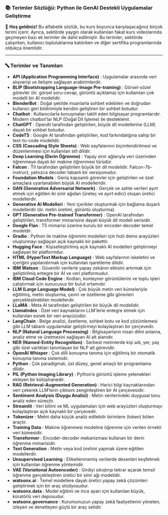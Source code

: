 
### 📚 Terimler Sözlüğü: Python ile GenAI Destekli Uygulamalar Geliştirme

👋 **Hoş geldiniz!** Bu alfabetik sözlük, bu kurs boyunca karşılaşacağınız birçok terimi içerir. Ayrıca, sektörde yaygın olarak kullanılan fakat kurs videolarında geçmeyen bazı ek terimler de dahil edilmiştir. Bu terimler; sektörde çalışırken, kullanıcı topluluklarına katılırken ve diğer sertifika programlarında oldukça önemlidir.

---

### 🔤 Terimler ve Tanımları

* **API (Application Programming Interface)** : Uygulamalar arasında veri alışverişi ve iletişim sağlayan arabirimlerdir.
* **BLIP (Bootstrapping Language-Image Pre-training)** : Görsel-sözel görevler (ör. görsel soru-cevap, görüntü açıklama) için kullanılan çok modelli bir AI modelidir.
* **BlenderBot** : Doğal şekilde insanlarla sohbet edebilen ve doğrudan kullanıcı geri bildirimiyle kendini geliştiren bir sohbet botudur.
* **Chatbot** : Kullanıcılarla konuşmaları taklit eden bilgisayar programlarıdır. Modern chatbot’lar NLP (Doğal Dil İşleme) ile desteklenir.
* **ChatGPT** : OpenAI tarafından geliştirilen, büyük dil modellerine (LLM) dayalı bir sohbet botudur.
* **CodeT5** : Google AI tarafından geliştirilen, kod farkındalığına sahip bir text-to-code modelidir.
* **CSS (Cascading Style Sheets)** : Web sayfalarının biçimlendirilmesi ve düzenlenmesi için kullanılan stil dilidir.
* **Deep Learning (Derin Öğrenme)** : Yapay sinir ağlarıyla veri üzerinden öğrenmeye dayalı bir makine öğrenmesi türüdür.
* **Falcon** : TII tarafından geliştirilen büyük bir dil modelidir. Falcon-7b-instruct, yalnızca decoder tabanlı bir versiyonudur.
* **Foundation Models** : Geniş kapsamlı görevler için geliştirilen ve özel amaçlara uyarlanabilen büyük AI modelleridir.
* **GAN (Generative Adversarial Network)** : Gerçek ve sahte verileri ayırt etmek için eğitilen iki sinir ağıdan (üreteç ve ayırt edici) oluşan üretici modellerdir.
* **Generative AI Modelleri** : Yeni içerikler oluşturmak için bağlama duyarlı modellerdir (ör. metin üretimi, görüntü oluşturma).
* **GPT (Generative Pre-trained Transformer)** : OpenAI tarafından geliştirilen, transformer mimarisine dayalı büyük dil modeli serisidir.
* **Google Flan** : T5 mimarisi üzerine kurulu bir encoder-decoder temel modeldir.
* **Gradio** : Python ile makine öğrenimi modelleri için hızlı demo arayüzleri oluşturmayı sağlayan açık kaynaklı bir pakettir.
* **Hugging Face** : Kişiselleştirilmiş açık kaynaklı AI modelleri geliştirmeyi sağlayan bir platformdur.
* **HTML (HyperText Markup Language)** : Web sayfalarının iskeletini ve içeriğini yapılandırmak için kullanılan işaretleme dilidir.
* **IBM Watson** : Güvenilir verilerle yapay zekânın etkisini artırmak için geliştirilmiş entegre bir AI ve veri platformudur.
* **IBM Cloud Code Engine** : Kodları, konteyner görüntülerini ve toplu işleri çalıştırmak için sunucusuz bir bulut ortamıdır.
* **LLM (Large Language Model)** : Çok büyük metin veri kümeleriyle eğitilmiş, metin oluşturma, çeviri ve özetleme gibi görevleri gerçekleştirebilen modellerdir.
* **LLaMA** : Meta AI tarafından geliştirilen bir büyük dil modelidir.
* **LlamaIndex** : Özel veri kaynaklarını LLM'lerle entegre etmek için kullanılan esnek bir veri arayüzüdür.
* **LangChain** : Belge analizi, özetleme, sohbet botu ve kod çözümlemesi gibi LLM tabanlı uygulamalar geliştirmeyi kolaylaştıran bir çerçevedir.
* **NLP (Natural Language Processing)** : Bilgisayarların insan dilini anlama, analiz etme ve üretmesini sağlayan AI alt alanıdır.
* **NER (Named-Entity Recognition)** : Serbest metinlerde kişi adı, yer, yaş gibi özel varlıkları tanımlayan bir NLP alt görevidir.
* **OpenAI Whisper** : Çok dilli konuşma tanıma için eğitilmiş bir otomatik konuşma tanıma sistemidir.
* **Python** : Çok paradigmalı, üst düzey, genel amaçlı bir programlama dilidir.
* **PIL (Python Imaging Library)** : Python’a görüntü işleme yetenekleri ekleyen bir kütüphanedir.
* **RAG (Retrieval-Augmented Generation)** : Harici bilgi kaynaklarından veri çekerek LLM’lerin çıktısını zenginleştiren bir AI çerçevesidir.
* **Sentiment Analysis (Duygu Analizi)** : Metin verilerindeki duygusal tonu analiz eden süreçtir.
* **Streamlit** : Veri bilimi ve ML uygulamaları için web arayüzleri oluşturmayı kolaylaştıran açık kaynaklı bir çerçevedir.
* **Tokenizer** : Metni daha küçük analiz edilebilir birimlere (token) bölen araçtır.
* **Training Data** : Makine öğrenmesi modeline öğrenme için verilen örnekli veri kümesidir.
* **Transformer** : Encoder-decoder mekanizması kullanan bir derin öğrenme mimarisidir.
* **Text Generation** : Metin veya kod üretimi yapmak üzere eğitilen modellerdir.
* **Unsupervised Learning** : Etiketlenmemiş verilerde desenleri keşfetmek için kullanılan öğrenme yöntemidir.
* **VAE (Variational Autoencoder)** : Girdiyi sıkıştırıp tekrar açarak temsil öğrenme gerçekleştiren üretici bir sinir ağı modelidir.
* **watsonx.ai** : Temel modellere dayalı üretici yapay zekâ çözümleri geliştirmek için bir araç stüdyosudur.
* **watsonx.data** : Model eğitimi ve ince ayarı için kullanılan büyük, küratörlü veri deposudur.
* **watsonx.governance** : Kurumunuzun yapay zekâ faaliyetlerini yöneten, izleyen ve denetleyen güçlü bir araç setidir.
